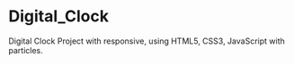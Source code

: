 # Digital_Clock
Digital Clock Project with responsive, using HTML5, CSS3, JavaScript with particles.
